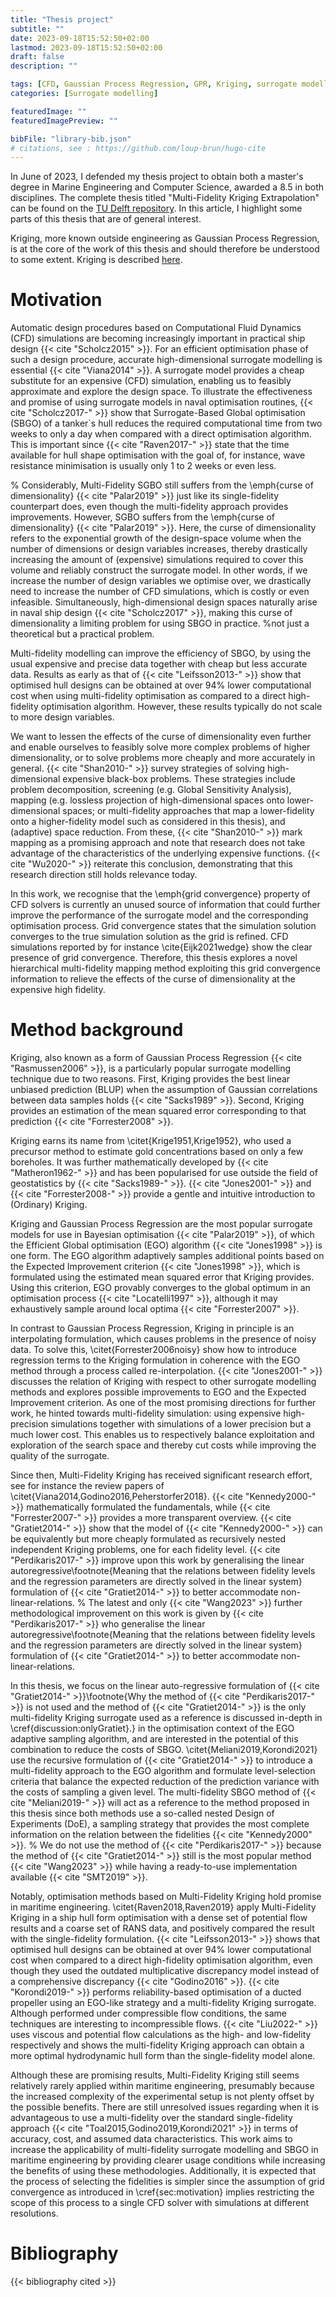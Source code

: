 ```yaml
---
title: "Thesis project"
subtitle: ""
date: 2023-09-18T15:52:50+02:00
lastmod: 2023-09-18T15:52:50+02:00
draft: false
description: ""

tags: [CFD, Gaussian Process Regression, GPR, Kriging, surrogate modelling]
categories: [Surrogate modelling]

featuredImage: ""
featuredImagePreview: ""

bibFile: "library-bib.json" 
# citations, see : https://github.com/loup-brun/hugo-cite
---
```

In June of 2023, I defended my thesis project to obtain both a master's degree in Marine Engineering and Computer Science, awarded a 8.5 in both disciplines. The complete thesis titled "Multi-Fidelity Kriging Extrapolation" can be found on the [TU Delft repository](https://repository.tudelft.nl/islandora/object/uuid%3Ad30374fd-8213-40c7-bd72-f17b108d7759?collection=education). In this article, I highlight some parts of this thesis that are of general interest.
 
Kriging, more known outside engineering as Gaussian Process Regression, is at the core of the work of this thesis and should therefore be understood to some extent. Kriging is described [here](./posts/kriging/).
<!--more-->

# Motivation
Automatic design procedures based on Computational Fluid Dynamics (CFD) simulations are becoming increasingly important in practical ship design {{< cite "Scholcz2015" >}}. For an efficient optimisation phase of such a design procedure, accurate high-dimensional surrogate modelling is essential {{< cite "Viana2014" >}}. A surrogate model provides a cheap substitute for an expensive (CFD) simulation, enabling us to feasibly approximate and explore the design space. To illustrate the effectiveness and promise of using surrogate models in naval optimisation routines, {{< cite "Scholcz2017-" >}} show that Surrogate-Based Global optimisation (SBGO) of a tanker`s hull reduces the required computational time from two weeks to only a day when compared with a direct optimisation algorithm. This is important since {{< cite "Raven2017-" >}} state that the time available for hull shape optimisation with the goal of, for instance, wave resistance minimisation is usually only 1 to 2 weeks or even less.

% Considerably, Multi-Fidelity SGBO still suffers from the \emph{curse of dimensionality} {{< cite "Palar2019" >}} just like its single-fidelity counterpart does, even though the multi-fidelity approach provides improvements.
However, SGBO suffers from the \emph{curse of dimensionality} {{< cite "Palar2019" >}}. Here, the curse of dimensionality refers to the exponential growth of the design-space volume when the number of dimensions or design variables increases, thereby drastically increasing the amount of (expensive) simulations required to cover this volume and reliably construct the surrogate model. In other words, if we increase the number of design variables we optimise over, we drastically need to increase the number of CFD simulations, which is costly or even infeasible. Simultaneously, high-dimensional design spaces naturally arise in naval ship design {{< cite "Scholcz2017" >}}, making this curse of dimensionality a limiting problem for using SBGO in practice. %not just a theoretical but a practical problem. 

Multi-fidelity modelling can improve the efficiency of SBGO, by using the usual expensive and precise data together with cheap but less accurate data. Results as early as that of {{< cite "Leifsson2013-" >}} show that optimised hull designs can be obtained at over 94\% lower computational cost when using multi-fidelity optimisation as compared to a direct high-fidelity optimisation algorithm. However, these results typically do not scale to more design variables.

We want to lessen the effects of the curse of dimensionality even further and enable ourselves to feasibly solve more complex problems of higher dimensionality, or to solve problems more cheaply and more accurately in general. {{< cite "Shan2010-" >}} survey strategies of solving high-dimensional expensive black-box problems. These strategies include problem decomposition, screening (e.g. Global Sensitivity Analysis), mapping (e.g. lossless projection of high-dimensional spaces onto lower-dimensional spaces; or multi-fidelity approaches that map a lower-fidelity onto a higher-fidelity model such as considered in this thesis), and (adaptive) space reduction.
From these, {{< cite "Shan2010-" >}} mark mapping as a promising approach and note that research does not take advantage of the characteristics of the underlying expensive functions. {{< cite "Wu2020-" >}} reiterate this conclusion, demonstrating that this research direction still holds relevance today.

In this work, we recognise that the \emph{grid convergence} property of CFD solvers is currently an unused source of information that could further improve the performance of the surrogate model and the corresponding optimisation process. Grid convergence states that the simulation solution converges to the true simulation solution as the grid is refined. CFD simulations reported by for instance \cite{Eijk2021wedge} show the clear presence of grid convergence. Therefore, this thesis explores a novel hierarchical multi-fidelity mapping method exploiting this grid convergence information to relieve the effects of the curse of dimensionality at the expensive high fidelity. 

# Method background
Kriging, also known as a form of Gaussian Process Regression {{< cite "Rasmussen2006" >}}, is a particularly popular surrogate modelling technique due to two reasons. First, Kriging provides the best linear unbiased prediction (BLUP) when the assumption of Gaussian correlations between data samples holds {{< cite "Sacks1989" >}}. Second, Kriging provides an estimation of the mean squared error corresponding to that prediction {{< cite "Forrester2008" >}}. 

Kriging earns its name from \citet{Krige1951,Krige1952}, who used a precursor method to estimate gold concentrations based on only a few boreholes. It was further mathematically developed by {{< cite "Matheron1962-" >}} and has been popularised for use outside the field of geostatistics by {{< cite "Sacks1989-" >}}. {{< cite "Jones2001-" >}} and {{< cite "Forrester2008-" >}} provide a gentle and intuitive introduction to (Ordinary) Kriging. 

Kriging and Gaussian Process Regression are the most popular surrogate models for use in Bayesian optimisation {{< cite "Palar2019" >}}, of which the Efficient Global optimisation (EGO) algorithm {{< cite "Jones1998" >}} is one form. The EGO algorithm adaptively samples additional points based on the Expected Improvement criterion {{< cite "Jones1998" >}}, which is formulated using the estimated mean squared error that Kriging provides. Using this criterion, EGO provably converges to the global optimum in an optimisation process {{< cite "Locatelli1997" >}}, although it may exhaustively sample around local optima {{< cite "Forrester2007" >}}. 

In contrast to Gaussian Process Regression, Kriging in principle is an interpolating formulation, which causes problems in the presence of noisy data. To solve this, \citet{Forrester2006noisy} show how to introduce regression terms to the Kriging formulation in coherence with the EGO method through a process called re-interpolation. {{< cite "Jones2001-" >}} discusses the relation of Kriging with respect to other surrogate modelling methods and explores possible improvements to EGO and the Expected Improvement criterion. As one of the most promising directions for further work, he hinted towards multi-fidelity simulation: using expensive high-precision simulations together with simulations of a lower precision but a much lower cost. This enables us to respectively balance exploitation and exploration of the search space and thereby cut costs while improving the quality of the surrogate.

Since then, Multi-Fidelity Kriging has received significant research effort, see for instance the review papers of \citet{Viana2014,Godino2016,Peherstorfer2018}. {{< cite "Kennedy2000-" >}} mathematically formulated the fundamentals, while {{< cite "Forrester2007-" >}} provides a more transparent overview. {{< cite "Gratiet2014-" >}} show that the model of {{< cite "Kennedy2000-" >}} can be equivalently but more cheaply formulated as recursively nested independent Kriging problems, one for each fidelity level. {{< cite "Perdikaris2017-" >}} improve upon this work by generalising the linear autoregressive\footnote{Meaning that the relations between fidelity levels and the regression parameters are directly solved in the linear system} formulation of {{< cite "Gratiet2014-" >}} to better accommodate non-linear-relations. 
% The latest and only {{< cite "Wang2023" >}} further methodological improvement on this work is given by {{< cite "Perdikaris2017-" >}} who generalise the linear autoregressive\footnote{Meaning that the relations between fidelity levels and the regression parameters are directly solved in the linear system} formulation of {{< cite "Gratiet2014-" >}} to better accommodate non-linear-relations. 

In this thesis, we focus on the linear auto-regressive formulation of {{< cite "Gratiet2014-" >}}\footnote{Why the method of {{< cite "Perdikaris2017-" >}} is not used and the method of {{< cite "Gratiet2014-" >}} is the only multi-fidelity Kriging surrogate used as a reference is discussed in-depth in \cref{discussion:onlyGratiet}.} in the optimisation context of the EGO adaptive sampling algorithm, and are interested in the potential of this combination to reduce the costs of SBGO. \citet{Meliani2019,Korondi2021} use the recursive formulation of {{< cite "Gratiet2014-" >}} to introduce a multi-fidelity approach to the EGO algorithm and formulate level-selection criteria that balance the expected reduction of the prediction variance with the costs of sampling a given level. The multi-fidelity SBGO method of {{< cite "Meliani2019-" >}} will act as a reference to the method proposed in this thesis since both methods use a so-called nested Design of Experiments (DoE), a sampling strategy that provides the most complete information on the relation between the fidelities {{< cite "Kennedy2000" >}}.
 % We do not use the method of {{< cite "Perdikaris2017-" >}} because the method of {{< cite "Gratiet2014-" >}} still is the most popular method {{< cite "Wang2023" >}} while having a ready-to-use implementation available {{< cite "SMT2019" >}}.

Notably, optimisation methods based on Multi-Fidelity Kriging hold promise in maritime engineering. \citet{Raven2018,Raven2019} apply Multi-Fidelity Kriging in a ship hull form optimisation with a dense set of potential flow results and a coarse set of RANS data, and positively compared the result with the single-fidelity formulation. {{< cite "Leifsson2013-" >}} shows that optimised hull designs can be obtained at over 94\% lower computational cost when compared to a direct high-fidelity optimisation algorithm, even though they used the outdated multiplicative discrepancy model instead of a comprehensive discrepancy {{< cite "Godino2016" >}}. 
{{< cite "Korondi2019-" >}} performs reliability-based optimisation of a ducted propeller using an EGO-like strategy and a multi-fidelity Kriging surrogate. Although performed under compressible flow conditions, the same techniques are interesting to incompressible flows. {{< cite "Liu2022-" >}} uses viscous and potential flow calculations as the high- and low-fidelity respectively and shows the multi-fidelity Kriging approach can obtain a more optimal hydrodynamic hull form than the single-fidelity model alone. 

Although these are promising results, Multi-Fidelity Kriging still seems relatively rarely applied within maritime engineering, presumably because the increased complexity of the experimental setup is not plenty offset by the possible benefits. There are still unresolved issues regarding when it is advantageous to use a multi-fidelity over the standard single-fidelity approach {{< cite "Toal2015,Godino2019,Korondi2021" >}} in terms of accuracy, cost, and assumed data characteristics. This work aims to increase the applicability of multi-fidelity surrogate modelling and SBGO in maritime engineering by providing clearer usage conditions while increasing the benefits of using these methodologies. Additionally, it is expected that the process of selecting the fidelities is simpler since the assumption of grid convergence as introduced in \cref{sec:motivation} implies restricting the scope of this process to a single CFD solver with simulations at different resolutions. 


# Bibliography
{{< bibliography cited >}}
